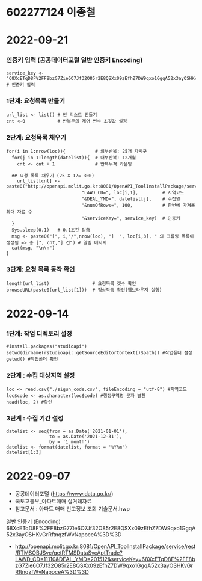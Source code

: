 # 602277124 이종철

# 2022-09-21
### 인증키 입력 (공공데이터포털 일반 인증키 Encoding)
```
service_key <- "68XcETqD8F%2FF8bzG7Zie6O7Jf32O85r2E8QSXx09zEfhZ7DW9qxo1GgqA52x3ayOSHKvGrRftnqzfWvNapoceA%3D%3D"  # 인증키 입력
```

### 1단계: 요청목록 만들기
```
url_list <- list() # 빈 리스트 만들기
cnt <-0	           # 반복문의 제어 변수 초깃값 설정
```

### 2단계: 요청목록 채우기
```
for(i in 1:nrow(loc)){           # 외부반복: 25개 자치구
  for(j in 1:length(datelist)){  # 내부반복: 12개월
    cnt <- cnt + 1               # 반복누적 카운팅
    
  ## 요청 목록 채우기 (25 X 12= 300)
    url_list[cnt] <- paste0("http://openapi.molit.go.kr:8081/OpenAPI_ToolInstallPackage/service/rest/RTMSOBJSvc/getRTMSDataSvcAptTrade?",
                            "LAWD_CD=", loc[i,1],         # 지역코드
                            "&DEAL_YMD=", datelist[j],    # 수집월
                            "&numOfRows=", 100,           # 한번에 가져올 최대 자료 수
                            "&serviceKey=", service_key)  # 인증키
  } 
  Sys.sleep(0.1)   # 0.1초간 멈춤
  msg <- paste0("[", i,"/",nrow(loc), "]  ", loc[i,3], " 의 크롤링 목록이 생성됨 => 총 [", cnt,"] 건") # 알림 메시지
  cat(msg, "\n\n") 
}
```
### 3단계: 요청 목록 동작 확인
```
length(url_list)                # 요청목록 갯수 확인
browseURL(paste0(url_list[1]))  # 정상작동 확인(웹브라우저 실행)
```

# 2022-09-14

### 1단계: 작업 디렉토리 설정
```
#install.packages("studioapi")
setwd(dirname(rstudioapi::getSourceEditorContext()$path)) #작업폴더 설정
getwd() #작업폴더 확인 
```

### 2단계 : 수집 대상지역 설정
```
loc <- read.csv("./sigun_code.csv", fileEncoding = "utf-8") #지역코드
loc$code <- as.character(loc$code) #행정구역명 문자 별환
head(loc, 2) #확인
```

### 3단계 : 수집 기간 설정
```
datelist <- seq(from = as.Date('2021-01-01'),
                to = as.Date('2021-12-31'),
                by = '1 month')
datelist <- format(datelist, format = '%Y%m')
datelist[1:3]
```

# 2022-09-07

- 공공데이터포털 (https://www.data.go.kr/)
- 국토교통부_아파트매매 실거래자료
- 참고문서 : 아파트 매매 신고정보 조회 기술문서.hwp

일반 인증키 (Encoding) : 68XcETqD8F%2FF8bzG7Zie6O7Jf32O85r2E8QSXx09zEfhZ7DW9qxo1GgqA52x3ayOSHKvGrRftnqzfWvNapoceA%3D%3D

- http://openapi.molit.go.kr:8081/OpenAPI_ToolInstallPackage/service/rest/RTMSOBJSvc/getRTMSDataSvcAptTrade?LAWD_CD=11110&DEAL_YMD=201512&serviceKey=68XcETqD8F%2FF8bzG7Zie6O7Jf32O85r2E8QSXx09zEfhZ7DW9qxo1GgqA52x3ayOSHKvGrRftnqzfWvNapoceA%3D%3D

